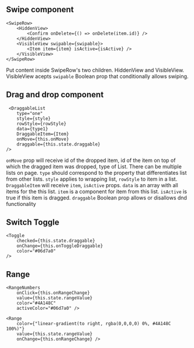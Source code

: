 ## Swipe component

```
<SwipeRow>
    <HiddenView>
        <Confirm onDelete={() => onDelete(item.id)} />
    </HiddenView>
    <VisibleView swipable={swipable}>
        <Item item={item} isActive={isActive} />
    </VisibleView>
</SwipeRow>
```

Put content inside SwipeRow's two children. HiddenView and VisibleView.
VisibleView acepts `swipable` Boolean prop that conditionally allows swiping.

## Drag and drop component

```
 <DraggableList
    type="one"
    style={style}
    rowStyle={rowStyle}
    data={type1}
    DraggableItem={Item}
    onMove={this.onMove}
    draggable={this.state.draggable}
/>
```

`onMove` prop will receive id of the dropped item, id of the item on top of which the dragged item was dropped, type of List.
There can be multiple lists on page.
`type` should correspond to the property that differentiates list from other lists.
`style` applies to wrapping list, `rowStyle` to item in a list.
`DraggableItem` will receive `item`, `isActive` props.
`data` is an array with all items for the this list.
`item` is a component for item from this list. `isActive` is true if this item is dragged.
`draggable` Boolean prop allows or disallows dnd functionality

## Switch Toggle

```
<Toggle
    checked={this.state.draggable}
    onChange={this.onToggleDraggable}
    color="#06d7a0"
/>
```

## Range

```
<RangeNumbers
    onClick={this.onRangeChange}
    value={this.state.rangeValue}
    color="#4A148C"
    activeColor="#06d7a0" />
```

```
<Range
    color={"linear-gradient(to right, rgba(0,0,0,0) 0%, #4A148C 100%)"}
    value={this.state.rangeValue}
    onChange={this.onRangeChange} />
```
